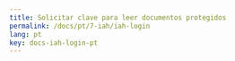 ```yaml
---
title: Solicitar clave para leer documentos protegidos
permalink: /docs/pt/7-iah/iah-login
lang: pt
key: docs-iah-login-pt
---
```

